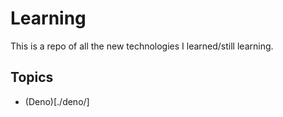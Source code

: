 # Learning

This is a repo of all the new technologies I learned/still learning.

## Topics

- (Deno)[./deno/]
